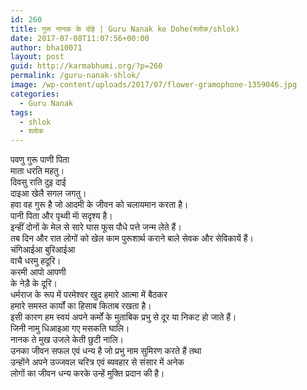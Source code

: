 ```yaml
---
id: 260
title: गुरू नानक के दोहे | Guru Nanak ke Dohe(श्लोक/shlok)
date: 2017-07-08T11:07:56+00:00
author: bha10071
layout: post
guid: http://karmabhumi.org/?p=260
permalink: /guru-nanak-shlok/
image: /wp-content/uploads/2017/07/flower-gramophone-1359046.jpg
categories:
  - Guru Nanak
tags:
  - shlok
  - श्लोक
---
```

<div class="doha">
  <div class="hindi original">
    पवणु गुरू पाणी पिता<br /> माता धरति महतु।<br /> दिवसु राति दुइ दाई<br /> दाइआ खेलै सगल जगतु।
  </div>
  
  <div class="hindi">
    हवा वह गुरू है जो आदमी के जीवन को चलायमान करता है।<br /> पानी पिता और पृथ्वी माॅ सदृश्य है।<br /> इन्हीं दोनों के मेल से सारे घास फूस पौधे पत्ते जन्म लेते हैं।<br /> तब दिन और रात लोगों को खेल काम पुरूशार्थ कराने बाले सेवक और सेविकायें हैं।
  </div>
</div>

<div class="doha">
  <div class="hindi original">
    चंगिआईआ बुरिआईआ<br /> वाचै धरमु हदूरि।<br /> करमी आपो आपणी<br /> के नेड़ै के दूरि।
  </div>
  
  <div class="hindi">
    धर्मराज के रूप में परमेश्वर खुद हमारे आत्मा में बैठकर<br /> हमारे समस्त कार्यों का हिसाब किताब रखता है।<br /> इसी कारण हम स्वयं अपने कर्मों के मुताबिक प्रभु से दूर या निकट हो जाते हैं।
  </div>
</div>

<div class="doha">
  <div class="hindi original">
    जिनी नामु धिआइआ गए मसकति घालि।<br /> नानक ते मुख उजले केती छुटी नालि।
  </div>
  
  <div class="hindi">
    उनका जीवन सफल एवं धन्य है जो प्रभु नाम सुमिरण करते हैं तथा<br /> उन्होंने अपने उज्जवल चरित्र एवं ब्यवहार से संसार में अनेक<br /> लोगों का जीवन धन्य करके उन्हें मुक्ति प्रदान की है।
  </div>
</div>